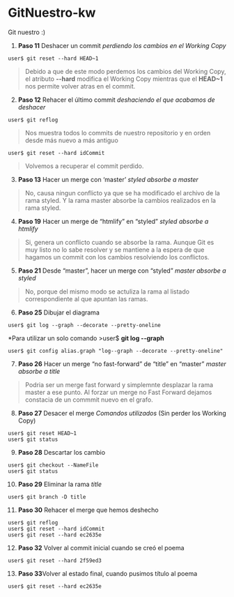 # GitNuestro-kw
Git nuestro :)

1. **Paso 11** Deshacer un commit *perdiendo los cambios en el Working Copy* 
  ```
  user$ git reset --hard HEAD~1 
  ```
>Debido a que de este modo perdemos los cambios del Working Copy, el atributo **--hard** modifica el Working Copy mientras que el **HEAD~1** nos permite volver atras en el commit.

2. **Paso 12** Rehacer el último commit *deshaciendo el que acabamos de deshacer*
  ```
  user$ git reflog 
  ````
  >Nos muestra todos lo commits de nuestro repositorio y en orden desde más nuevo a más antiguo
  ```
  user$ git reset --hard idCommit 
  ```
  >Volvemos a recuperar el commit perdido.

3. **Paso 13** Hacer un merge con ‘master’ *styled absorbe a master*
>No, causa ningun conflicto ya que se ha modificado el archivo de la rama styled. Y la rama master absorbe la cambios realizados en la rama styled.

4. **Paso 19** Hacer un merge de “htmlify” en “styled” *styled absorbe a htmlify*
>Si, genera un conflicto cuando se absorbe la rama. Aunque Git es muy listo no lo sabe resolver y se mantiene a la espera de que hagamos un commit con los cambios resolviendo los conflictos.

5. **Paso 21** Desde “master”, hacer un merge con “styled” *master absorbe a styled*
>No, porque del mismo modo se actuliza la rama al listado correspondiente al que apuntan las ramas.

6. **Paso 25** Dibujar el diagrama

  ```
  user$ git log --graph --decorate --pretty-oneline
  ```
*Para utilizar un solo comando >user$ **git log --graph**
  ```
  user$ git config alias.graph "log--graph --decorate --pretty-oneline"
  ```
  
7. **Paso 26** Hacer un merge “no fast-forward” de “title” en “master” *master absorbe a title*
> Podria ser un merge fast forward y simplemnte desplazar la rama master a ese punto. Al forzar un merge no Fast Forward dejamos constacia de un commmit nuevo en el grafo.

8. **Paso 27** Desacer el merge *Comandos utilizados* (Sin perder los Working Copy)
  ```
  user$ git reset HEAD~1
  user$ git status 
  ```
  
9.  **Paso 28** Descartar los cambio
  ```
  user$ git checkout --NameFile 
  user$ git status
  ```
  
10. **Paso 29** Eliminar la rama *title*
  ```
  user$ git branch -D title 
  ```
  
11. **Paso 30** Rehacer el merge que hemos deshecho
  ```
  user$ git reflog
  user$ git reset --hard idCommit 
  user$ git reset --hard ec2635e
  ```
  
12. **Paso 32** Volver al commit inicial cuando se creó el poema
  ```
  user$ git reset --hard 2f59ed3
  ```
  
13. **Paso 33**Volver al estado final, cuando pusimos título al poema
  ```
  user$ git reset --hard ec2635e
  ```
